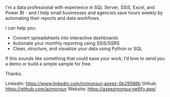 I'm a data professional with experience in SQL Server, SSIS, Excel, and Power BI - and I help small businesses and agencies save hours weekly by automating their reports and data workflows.

I can help you:
- Convert spreadsheets into interactive dashboards
- Automate your monthly reporting using SSIS/SSRS
- Clean, structure, and visualize your data using Python or SQL

If this sounds like something that could ease your work, I’d love to send you a demo or build a simple sample for free.

Thanks.

LinkedIn: https://www.linkedin.com/in/monsur-azeez-0b29588b 
Github: https://github.com/azmonsur
Website: https://azeezmonsur.netlify.app/

<!---
azmonsur/azmonsur is a ✨ special ✨ repository because its `README.md` (this file) appears on your GitHub profile.
You can click the Preview link to take a look at your changes.
--->
